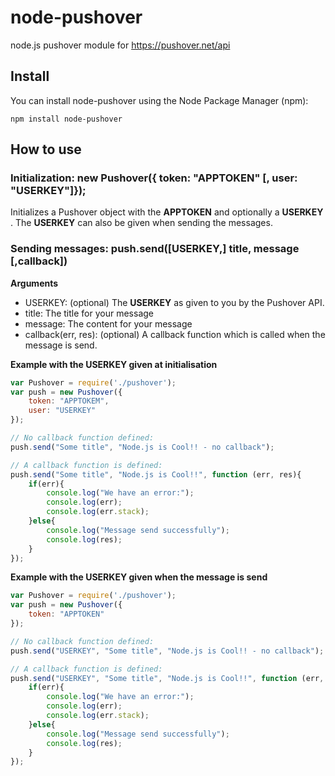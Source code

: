 node-pushover
=============

node.js pushover module for https://pushover.net/api

## Install

You can install node-pushover using the Node Package Manager (npm):

    npm install node-pushover

## How to use

### Initialization: new Pushover({ token: "APPTOKEN" [, user: "USERKEY"]});

Initializes a Pushover object with the __APPTOKEN__ and optionally a __USERKEY__ . The __USERKEY__ can also be given when sending the messages.

### Sending messages: push.send([USERKEY,] title, message [,callback])

__Arguments__
 - USERKEY: (optional) The __USERKEY__ as given to you by the Pushover API.
 - title: The title for your message
 - message: The content for your message
 - callback(err, res): (optional) A callback function which is called when the message is send.

__Example with the USERKEY given at initialisation__

```js
var Pushover = require('./pushover');
var push = new Pushover({
	token: "APPTOKEM",
	user: "USERKEY"
});

// No callback function defined:
push.send("Some title", "Node.js is Cool!! - no callback");

// A callback function is defined:
push.send("Some title", "Node.js is Cool!!", function (err, res){
	if(err){
		console.log("We have an error:");
		console.log(err);
		console.log(err.stack);
	}else{
		console.log("Message send successfully");
		console.log(res);
	}
});
```


__Example with the USERKEY given when the message is send__

```js
var Pushover = require('./pushover');
var push = new Pushover({
	token: "APPTOKEN"
});

// No callback function defined:
push.send("USERKEY", "Some title", "Node.js is Cool!! - no callback");

// A callback function is defined:
push.send("USERKEY", "Some title", "Node.js is Cool!!", function (err, res){
	if(err){
		console.log("We have an error:");
		console.log(err);
		console.log(err.stack);
	}else{
		console.log("Message send successfully");
		console.log(res);
	}
});
```
